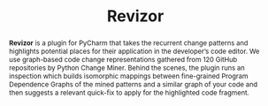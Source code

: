 ---
title: "Revizor"
collection: tools
permalink: /tool/revizor
tool: 'https://github.com/JetBrains-Research/revizor'
video: 'https://www.youtube.com/watch?v=5eLs14nco7E'
pdf: 'https://arxiv.org/abs/2108.11199'
tag: 'A plugin for PyCharm that takes the recurrent change patterns and highlights potential places for their application in the developer’s code editor.'
abstract: '<p><b>Revizor</b> is a plugin for PyCharm that takes the recurrent change patterns and highlights potential places for their application in the developer’s code editor. We use graph-based code change representations gathered from 120 GitHub repositories by Python Change Miner. Behind the scenes, the plugin runs an inspection which builds isomorphic mappings between fine-grained Program Dependence Graphs of the mined patterns and a similar graph of your code and then suggests a relevant quick-fix to apply for the highlighted code fragment.</p>'
---